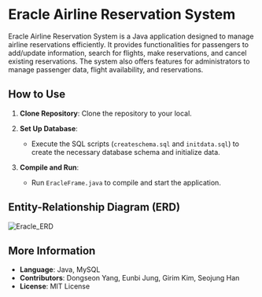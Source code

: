 # Eracle Airline Reservation System
Eracle Airline Reservation System is a Java application designed to manage airline reservations efficiently. It provides functionalities for passengers to add/update information, search for flights, make reservations, and cancel existing reservations. The system also offers features for administrators to manage passenger data, flight availability, and reservations.

## How to Use
1. **Clone Repository**: Clone the repository to your local.
   
2. **Set Up Database**:
   - Execute the SQL scripts (`createschema.sql` and `initdata.sql`) to create the necessary database schema and initialize data.

3. **Compile and Run**:
   - Run `EracleFrame.java` to compile and start the application.



## Entity-Relationship Diagram (ERD)
![Eracle_ERD](https://github.com/dongseon0/Eracle/assets/108458468/db59d1a2-e500-40d0-ba84-3bd7a2ac6a3d)


## More Information
- **Language**: Java, MySQL
- **Contributors**: Dongseon Yang, Eunbi Jung, Girim Kim, Seojung Han
- **License**: MIT License
